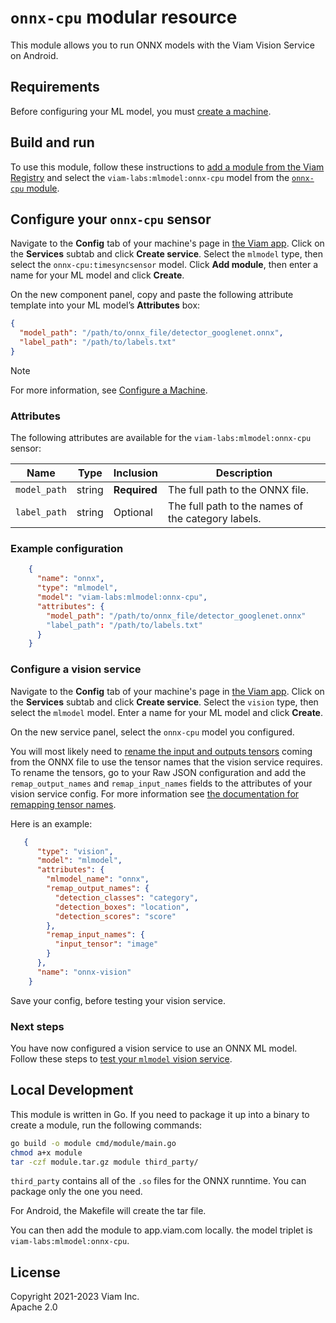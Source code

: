 # `onnx-cpu` modular resource

This module allows you to run ONNX models with the Viam Vision Service on Android.

## Requirements

Before configuring your ML model, you must [create a machine](https://docs.viam.com/fleet/machines/#add-a-new-machine).

## Build and run

To use this module, follow these instructions to [add a module from the Viam Registry](https://docs.viam.com/registry/configure/#add-a-modular-resource-from-the-viam-registry) and select the `viam-labs:mlmodel:onnx-cpu` model from the [`onnx-cpu` module](https://github.com/viam-labs/onnx-cpu).

## Configure your `onnx-cpu` sensor

Navigate to the **Config** tab of your machine's page in [the Viam app](https://app.viam.com/).
Click on the **Services** subtab and click **Create service**.
Select the `mlmodel` type, then select the `onnx-cpu:timesyncsensor` model.
Click **Add module**, then enter a name for your ML model and click **Create**.

On the new component panel, copy and paste the following attribute template into your ML model’s **Attributes** box:

```json
{
  "model_path": "/path/to/onnx_file/detector_googlenet.onnx",
  "label_path": "/path/to/labels.txt"
}
```

> [!NOTE]
> For more information, see [Configure a Machine](https://docs.viam.com/manage/configuration/).

### Attributes

The following attributes are available for the `viam-labs:mlmodel:onnx-cpu` sensor:

| Name    | Type   | Inclusion    | Description |
| ------- | ------ | ------------ | ----------- |
| `model_path` | string | **Required** | The full path to the ONNX file. |
| `label_path` | string | Optional | The full path to the names of the category labels. |

### Example configuration

```json
    {
      "name": "onnx",
      "type": "mlmodel",
      "model": "viam-labs:mlmodel:onnx-cpu",
      "attributes": {
        "model_path": "/path/to/onnx_file/detector_googlenet.onnx"
        "label_path": "/path/to/labels.txt"
      }
    }
```

### Configure a vision service

Navigate to the **Config** tab of your machine's page in [the Viam app](https://app.viam.com/).
Click on the **Services** subtab and click **Create service**.
Select the `vision` type, then select the `mlmodel` model.
Enter a name for your ML model and click **Create**.

On the new service panel, select the `onnx-cpu` model you configured.

You will most likely need to [rename the input and outputs tensors](https://docs.viam.com/ml/vision/mlmodel/#tensor-names) coming from the ONNX file to use the tensor names that the vision service requires. To rename the tensors, go to your Raw JSON configuration and add the `remap_output_names` and `remap_input_names` fields to the attributes of your vision service config. For more information see [the documentation for remapping tensor names](https://docs.viam.com/ml/vision/mlmodel/#tensor-names).

Here is an example:

```json
   {
      "type": "vision",
      "model": "mlmodel",
      "attributes": {
        "mlmodel_name": "onnx",
        "remap_output_names": {
          "detection_classes": "category",
          "detection_boxes": "location",
          "detection_scores": "score"
        },
        "remap_input_names": {
          "input_tensor": "image"
        }
      },
      "name": "onnx-vision"
    }
```

Save your config, before testing your vision service.

### Next steps

You have now configured a vision service to use an ONNX ML model.
Follow these steps to [test your `mlmodel` vision service](https://docs.viam.com/ml/vision/mlmodel/#test-your-detector-or-classifier).

## Local Development

This module is written in Go. If you need to package it up into a binary to create a module, run the following commands:

```bash
go build -o module cmd/module/main.go
chmod a+x module
tar -czf module.tar.gz module third_party/
```

`third_party` contains all of the `.so` files for the ONNX runntime. You can package only the one you need.

For Android, the Makefile will create the tar file.

You can then add the module to app.viam.com locally. the model triplet is `viam-labs:mlmodel:onnx-cpu`.

## License

Copyright 2021-2023 Viam Inc. <br>
Apache 2.0
